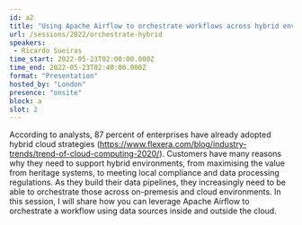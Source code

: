 ```yaml
---
id: a2
title: "Using Apache Airflow to orchestrate workflows across hybrid environments"
url: /sessions/2022/orchestrate-hybrid
speakers:
 - Ricardo Sueiras
time_start: 2022-05-23T02:00:00.000Z
time_end: 2022-05-23T02:40:00.000Z
format: "Presentation"
hosted_by: "London"
presence: "onsite"
block: a
slot: 2
---
```


According to analysts, 87 percent of enterprises have already adopted hybrid cloud strategies (https://www.flexera.com/blog/industry-trends/trend-of-cloud-computing-2020/). Customers have many reasons why they need to support hybrid environments, from maximising the value from heritage systems, to meeting local compliance and data processing regulations. As they build their data pipelines, they increasingly need to be able to orchestrate those across on-premesis and cloud environments. In this session, I will share how you can leverage Apache Airflow to orchestrate a workflow using data sources inside and outside the cloud.